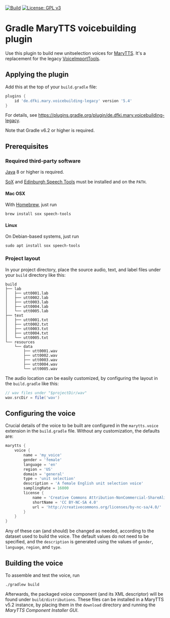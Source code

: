 [![Build](https://github.com/marytts/gradle-marytts-voicebuilding-plugin/actions/workflows/main.yml/badge.svg)](https://github.com/marytts/gradle-marytts-voicebuilding-plugin/actions/workflows/main.yml)
[![License: GPL v3](https://img.shields.io/badge/License-GPL%20v3-blue.svg)](http://www.gnu.org/licenses/gpl-3.0)

Gradle MaryTTS voicebuilding plugin
===================================

Use this plugin to build new unitselection voices for [MaryTTS].
It's a replacement for the legacy [VoiceImportTools].

Applying the plugin
-------------------

Add this at the top of your `build.gradle` file:
```groovy
plugins {
    id 'de.dfki.mary.voicebuilding-legacy' version '5.4'
}
```
For details, see https://plugins.gradle.org/plugin/de.dfki.mary.voicebuilding-legacy.

Note that Gradle v6.2 or higher is required.

Prerequisites
-------------

### Required third-party software

[Java] 8 or higher is required.

[SoX] and [Edinburgh Speech Tools] must be installed and on the `PATH`.

#### Mac OSX

With [Homebrew], just run

    brew install sox speech-tools

#### Linux

On Debian-based systems, just run

    sudo apt install sox speech-tools

### Project layout

In your project directory, place the source audio, text, and label files under your `build` directory like this:

    build
    ├── lab
    │   ├── utt0001.lab
    │   ├── utt0002.lab
    │   ├── utt0003.lab
    │   ├── utt0004.lab
    │   └── utt0005.lab
    ├── text
    │   ├── utt0001.txt
    │   ├── utt0002.txt
    │   ├── utt0003.txt
    │   ├── utt0004.txt
    │   └── utt0005.txt
    └── resources
        └── data
            ├── utt0001.wav
            ├── utt0002.wav
            ├── utt0003.wav
            ├── utt0004.wav
            └── utt0005.wav

The audio location can be easily customized, by configuring the layout in the `build.gradle` like this:
```groovy
// wav files under "$projectDir/wav"
wav.srcDir = file('wav')
```

Configuring the voice
---------------------

Crucial details of the voice to be built are configured in the `marytts.voice` extension in the `build.gradle` file.
Without any customization, the defaults are:
```groovy
marytts {
    voice {
        name = 'my_voice'
        gender = 'female'
        language = 'en'
        region = 'US'
        domain = 'general'
        type = 'unit selection'
        description = 'A female English unit selection voice'
        samplingRate = 16000
        license {
            name = 'Creative Commons Attribution-NonCommercial-ShareAlike 4.0 International'
            shortName = 'CC BY-NC-SA 4.0'
            url = 'http://creativecommons.org/licenses/by-nc-sa/4.0/'
        }
    }
}
```
Any of these can (and should) be changed as needed, according to the dataset used to build the voice.
The default values do not need to be specified, and the `description` is generated using the values of `gender`, `language`, `region`, and `type`.

Building the voice
------------------

To assemble and test the voice, run

    ./gradlew build

Afterwards, the packaged voice component (and its XML descriptor) will be found under `build/distributions`.
These files can be installed in a MaryTTS v5.2 instance, by placing them in the `download` directory and running the *MaryTTS Component Installer GUI*.

[Edinburgh Speech Tools]: http://www.cstr.ed.ac.uk/projects/speech_tools/
[Homebrew]: https://brew.sh/
[Java]: https://www.java.com/en/download/
[MaryTTS]: http://mary.dfki.de/
[SoX]: http://sox.sourceforge.net/
[VoiceImportTools]: https://mary.opendfki.de/trac/wiki/VoiceImportToolsTutorial
